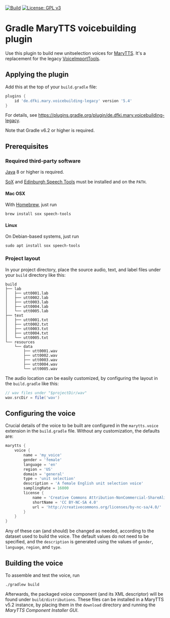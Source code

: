 [![Build](https://github.com/marytts/gradle-marytts-voicebuilding-plugin/actions/workflows/main.yml/badge.svg)](https://github.com/marytts/gradle-marytts-voicebuilding-plugin/actions/workflows/main.yml)
[![License: GPL v3](https://img.shields.io/badge/License-GPL%20v3-blue.svg)](http://www.gnu.org/licenses/gpl-3.0)

Gradle MaryTTS voicebuilding plugin
===================================

Use this plugin to build new unitselection voices for [MaryTTS].
It's a replacement for the legacy [VoiceImportTools].

Applying the plugin
-------------------

Add this at the top of your `build.gradle` file:
```groovy
plugins {
    id 'de.dfki.mary.voicebuilding-legacy' version '5.4'
}
```
For details, see https://plugins.gradle.org/plugin/de.dfki.mary.voicebuilding-legacy.

Note that Gradle v6.2 or higher is required.

Prerequisites
-------------

### Required third-party software

[Java] 8 or higher is required.

[SoX] and [Edinburgh Speech Tools] must be installed and on the `PATH`.

#### Mac OSX

With [Homebrew], just run

    brew install sox speech-tools

#### Linux

On Debian-based systems, just run

    sudo apt install sox speech-tools

### Project layout

In your project directory, place the source audio, text, and label files under your `build` directory like this:

    build
    ├── lab
    │   ├── utt0001.lab
    │   ├── utt0002.lab
    │   ├── utt0003.lab
    │   ├── utt0004.lab
    │   └── utt0005.lab
    ├── text
    │   ├── utt0001.txt
    │   ├── utt0002.txt
    │   ├── utt0003.txt
    │   ├── utt0004.txt
    │   └── utt0005.txt
    └── resources
        └── data
            ├── utt0001.wav
            ├── utt0002.wav
            ├── utt0003.wav
            ├── utt0004.wav
            └── utt0005.wav

The audio location can be easily customized, by configuring the layout in the `build.gradle` like this:
```groovy
// wav files under "$projectDir/wav"
wav.srcDir = file('wav')
```

Configuring the voice
---------------------

Crucial details of the voice to be built are configured in the `marytts.voice` extension in the `build.gradle` file.
Without any customization, the defaults are:
```groovy
marytts {
    voice {
        name = 'my_voice'
        gender = 'female'
        language = 'en'
        region = 'US'
        domain = 'general'
        type = 'unit selection'
        description = 'A female English unit selection voice'
        samplingRate = 16000
        license {
            name = 'Creative Commons Attribution-NonCommercial-ShareAlike 4.0 International'
            shortName = 'CC BY-NC-SA 4.0'
            url = 'http://creativecommons.org/licenses/by-nc-sa/4.0/'
        }
    }
}
```
Any of these can (and should) be changed as needed, according to the dataset used to build the voice.
The default values do not need to be specified, and the `description` is generated using the values of `gender`, `language`, `region`, and `type`.

Building the voice
------------------

To assemble and test the voice, run

    ./gradlew build

Afterwards, the packaged voice component (and its XML descriptor) will be found under `build/distributions`.
These files can be installed in a MaryTTS v5.2 instance, by placing them in the `download` directory and running the *MaryTTS Component Installer GUI*.

[Edinburgh Speech Tools]: http://www.cstr.ed.ac.uk/projects/speech_tools/
[Homebrew]: https://brew.sh/
[Java]: https://www.java.com/en/download/
[MaryTTS]: http://mary.dfki.de/
[SoX]: http://sox.sourceforge.net/
[VoiceImportTools]: https://mary.opendfki.de/trac/wiki/VoiceImportToolsTutorial
